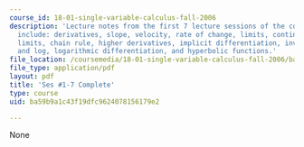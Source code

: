 ```yaml
---
course_id: 18-01-single-variable-calculus-fall-2006
description: 'Lecture notes from the first 7 lecture sessions of the course.  Topics
  include: derivatives, slope, velocity, rate of change, limits, continuity, trigonometric
  limits, chain rule, higher derivatives, implicit differentiation, inverses, exponential
  and log, logarithmic differentiation, and hyperbolic functions.'
file_location: /coursemedia/18-01-single-variable-calculus-fall-2006/ba59b9a1c43f19dfc9624078156179e2_u1_l1_7_jl_15_08.pdf
file_type: application/pdf
layout: pdf
title: 'Ses #1-7 Complete'
type: course
uid: ba59b9a1c43f19dfc9624078156179e2

---
```

None